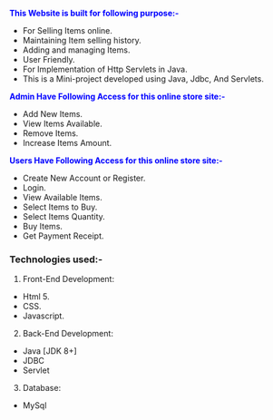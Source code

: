 <span style="color:blue">**This Website is built for following purpose:-**</span>
- For Selling Items online.
- Maintaining Item selling history.
- Adding and managing Items.
- User Friendly.
- For Implementation of Http Servlets in Java.
- This is a Mini-project developed using Java, Jdbc, And Servlets.

<span style="color:blue">**Admin Have Following Access for this online store site:-**</span>
- Add New Items.
- View Items Available.
- Remove Items.
- Increase Items Amount.

<span style="color:blue">**Users Have Following Access for this online store site:-**</span>
- Create New Account or Register.
- Login.
- View Available Items.
- Select Items to Buy.
- Select Items Quantity.
- Buy Items.
- Get Payment Receipt.

### Technologies used:-
1. Front-End Development:
- Html 5.
- CSS.
- Javascript.

2. Back-End Development:
- Java [JDK 8+]
- JDBC
- Servlet

3. Database:
- MySql

```
